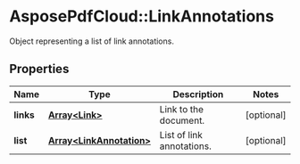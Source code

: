 ﻿# AsposePdfCloud::LinkAnnotations
Object representing a list of link annotations.

## Properties
Name | Type | Description | Notes
------------ | ------------- | ------------- | -------------
**links** | [**Array&lt;Link&gt;**](Link.md) | Link to the document. | [optional] 
**list** | [**Array&lt;LinkAnnotation&gt;**](LinkAnnotation.md) | List of link annotations. | [optional] 


